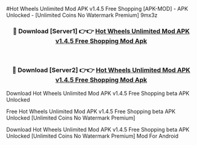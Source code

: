#Hot Wheels Unlimited Mod APK v1.4.5 Free Shopping [APK-MOD] - APK Unlocked - [Unlimited Coins No Watermark Premium] 9mx3z



<div align="center">

<h3>🔴 Download [Server1] 👉👉 <a href="https://momento.my/?title=Hot_Wheels_Unlimited_Mod_APK_v1.4.5_Free_Shopping">Hot Wheels Unlimited Mod APK v1.4.5 Free Shopping Mod Apk</a></h3><br>

<h3>🔴 Download [Server2] 👉👉 <a href="https://momento.my/?title=Hot_Wheels_Unlimited_Mod_APK_v1.4.5_Free_Shopping">Hot Wheels Unlimited Mod APK v1.4.5 Free Shopping Mod Apk</a></h3>
</div>



Download Hot Wheels Unlimited Mod APK v1.4.5 Free Shopping beta APK Unlocked

Free Hot Wheels Unlimited Mod APK v1.4.5 Free Shopping beta APK Unlocked [Unlimited Coins No Watermark Premium]

Download Hot Wheels Unlimited Mod APK v1.4.5 Free Shopping beta APK Unlocked [Unlimited Coins No Watermark Premium] Mod For Android
